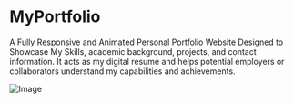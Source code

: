 # MyPortfolio
A Fully Responsive and Animated Personal Portfolio Website Designed to Showcase My Skills, academic background, projects, and contact information. It acts as my digital resume and helps potential employers or collaborators understand my capabilities and achievements.

![Image](https://github.com/user-attachments/assets/d405c1e3-42c0-4c70-a597-d17b4426150f)
